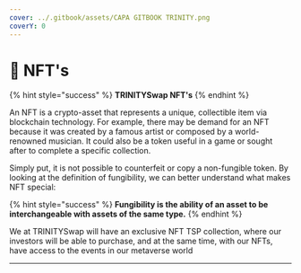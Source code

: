 ```yaml
---
cover: ../.gitbook/assets/CAPA GITBOOK TRINITY.png
coverY: 0
---
```


# 🥰 NFT's

{% hint style="success" %}
**TRINITYSwap NFT's**
{% endhint %}

An NFT is a crypto-asset that represents a unique, collectible item via blockchain technology. For example, there may be demand for an NFT because it was created by a famous artist or composed by a world-renowned musician. It could also be a token useful in a game or sought after to complete a specific collection.

Simply put, it is not possible to counterfeit or copy a non-fungible token. By looking at the definition of fungibility, we can better understand what makes NFT special:

{% hint style="success" %}
**Fungibility is the ability of an asset to be interchangeable with assets of the same type.**
{% endhint %}

We at TRINITYSwap will have an exclusive NFT TSP collection, where our investors will be able to purchase, and at the same time, with our NFTs, have access to the events in our metaverse world

****
